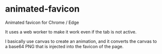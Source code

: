 # animated-favicon
Animated favicon for Chrome / Edge

It uses a web worker to make it work even if the tab is not active.

I basically use canvas to create an animation, and it converts the canvas to a base64 PNG that is injected into the favicon of the page.
